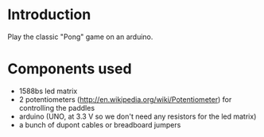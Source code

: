 
# Introduction

Play the classic "Pong" game on an arduino.

# Components used

- 1588bs led matrix
- 2 potentiometers (http://en.wikipedia.org/wiki/Potentiometer) for controlling the paddles
- arduino (UNO, at 3.3 V so we don't need any resistors for the led matrix)
- a bunch of dupont cables or breadboard jumpers

